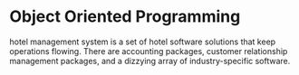 

# Object Oriented Programming

hotel management system is a set of hotel software solutions that keep operations flowing. There are accounting packages, customer relationship management packages,
and a dizzying array of industry-specific software.
